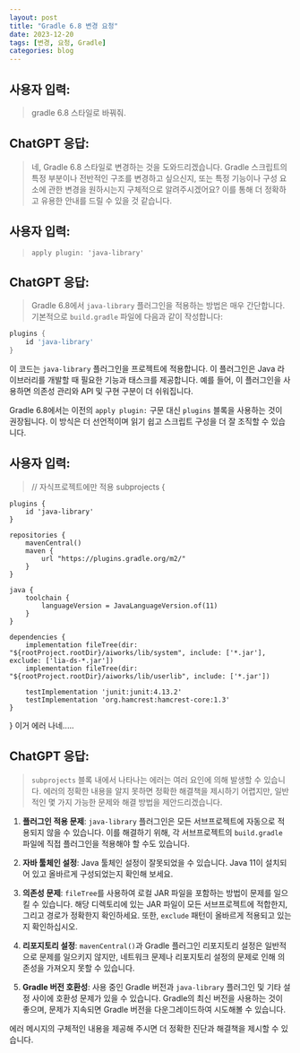 ```yaml
---
layout: post
title: "Gradle 6.8 변경 요청"
date: 2023-12-20
tags: [변경, 요청, Gradle]
categories: blog
---
```


## 사용자 입력:
> gradle 6.8 스타일로 바꿔줘.

## ChatGPT 응답:
> 네, Gradle 6.8 스타일로 변경하는 것을 도와드리겠습니다. Gradle 스크립트의 특정 부분이나 전반적인 구조를 변경하고 싶으신지, 또는 특정 기능이나 구성 요소에 관한 변경을 원하시는지 구체적으로 알려주시겠어요? 이를 통해 더 정확하고 유용한 안내를 드릴 수 있을 것 같습니다.

## 사용자 입력:
>     apply plugin: 'java-library'

## ChatGPT 응답:
> Gradle 6.8에서 `java-library` 플러그인을 적용하는 방법은 매우 간단합니다. 기본적으로 `build.gradle` 파일에 다음과 같이 작성합니다:

```gradle
plugins {
    id 'java-library'
}
```

이 코드는 `java-library` 플러그인을 프로젝트에 적용합니다. 이 플러그인은 Java 라이브러리를 개발할 때 필요한 기능과 태스크를 제공합니다. 예를 들어, 이 플러그인을 사용하면 의존성 관리와 API 및 구현 구분이 더 쉬워집니다.

Gradle 6.8에서는 이전의 `apply plugin:` 구문 대신 `plugins` 블록을 사용하는 것이 권장됩니다. 이 방식은 더 선언적이며 읽기 쉽고 스크립트 구성을 더 잘 조직할 수 있습니다.

## 사용자 입력:
> // 자식프로젝트에만 적용
subprojects {

    plugins {
        id 'java-library'
    }

    repositories {
        mavenCentral()
        maven {
            url "https://plugins.gradle.org/m2/"
        }
    }

    java {
        toolchain {
            languageVersion = JavaLanguageVersion.of(11)
        }
    }

    dependencies {
        implementation fileTree(dir: "${rootProject.rootDir}/aiworks/lib/system", include: ['*.jar'], exclude: ['lia-ds-*.jar'])
        implementation fileTree(dir: "${rootProject.rootDir}/aiworks/lib/userlib", include: ['*.jar'])

        testImplementation 'junit:junit:4.13.2'
        testImplementation 'org.hamcrest:hamcrest-core:1.3'
    }
}
이거 에러 나네.....

## ChatGPT 응답:
> `subprojects` 블록 내에서 나타나는 에러는 여러 요인에 의해 발생할 수 있습니다. 에러의 정확한 내용을 알지 못하면 정확한 해결책을 제시하기 어렵지만, 일반적인 몇 가지 가능한 문제와 해결 방법을 제안드리겠습니다.

1. **플러그인 적용 문제**: `java-library` 플러그인은 모든 서브프로젝트에 자동으로 적용되지 않을 수 있습니다. 이를 해결하기 위해, 각 서브프로젝트의 `build.gradle` 파일에 직접 플러그인을 적용해야 할 수도 있습니다.

2. **자바 툴체인 설정**: Java 툴체인 설정이 잘못되었을 수 있습니다. Java 11이 설치되어 있고 올바르게 구성되었는지 확인해 보세요.

3. **의존성 문제**: `fileTree`를 사용하여 로컬 JAR 파일을 포함하는 방법이 문제를 일으킬 수 있습니다. 해당 디렉토리에 있는 JAR 파일이 모든 서브프로젝트에 적합한지, 그리고 경로가 정확한지 확인하세요. 또한, `exclude` 패턴이 올바르게 적용되고 있는지 확인하십시오.

4. **리포지토리 설정**: `mavenCentral()`과 Gradle 플러그인 리포지토리 설정은 일반적으로 문제를 일으키지 않지만, 네트워크 문제나 리포지토리 설정의 문제로 인해 의존성을 가져오지 못할 수 있습니다.

5. **Gradle 버전 호환성**: 사용 중인 Gradle 버전과 `java-library` 플러그인 및 기타 설정 사이에 호환성 문제가 있을 수 있습니다. Gradle의 최신 버전을 사용하는 것이 좋으며, 문제가 지속되면 Gradle 버전을 다운그레이드하여 시도해볼 수 있습니다.

에러 메시지의 구체적인 내용을 제공해 주시면 더 정확한 진단과 해결책을 제시할 수 있습니다.

